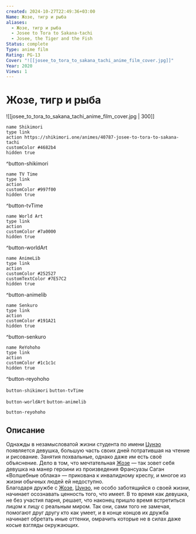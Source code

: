 ```yaml
---
created: 2024-10-27T22:49:36+03:00
Name: Жозе, тигр и рыба
aliases:
  - Жозе, тигр и рыба
  - Josee to Tora to Sakana-tachi
  - Josee, the Tiger and the Fish
Status: complete
Type: anime film
Rating: PG-13
Cover: "![[josee_to_tora_to_sakana_tachi_anime_film_cover.jpg]]"
Year: 2020
Views: 1
---
```


# Жозе, тигр и рыба

![[josee_to_tora_to_sakana_tachi_anime_film_cover.jpg | 300]]

```button
name Shikimori
type link
action https://shikimori.one/animes/40787-josee-to-tora-to-sakana-tachi
customColor #4682b4
hidden true
```
^button-shikimori

```button
name TV Time
type link
action 
customColor #997f00
hidden true
```
^button-tvTime

```button
name World Art
type link
action 
customColor #7a0000
hidden true
```
^button-worldArt

```button
name AnimeLib
type link
action 
customColor #252527
customTextColor #7E57C2
hidden true
```
^button-animelib

```button
name Senkuro
type link
action 
customColor #191A21
hidden true
```
^button-senkuro

```button
name ReYohoho
type link
action 
customColor #1c1c1c
hidden true
```
^button-reyohoho



`button-shikimori` `button-tvTime`

`button-worldArt` `button-animelib`

`button-reyohoho`

## Описание

Однажды в незамысловатой жизни студента по имени [Цунэо](https://shikimori.one/characters/185510-tsuneo-suzukawa) появляется девушка, большую часть своих дней потратившая на чтение и рисование. Занятия похвальные, однако даже им есть своё объяснение. Дело в том, что мечтательная [Жозе](https://shikimori.one/characters/185511-josee) — так зовет себя девушка на манер героини из произведения Франсуазы Саган «Волшебные облака» — прикована к инвалидному креслу, и многое из жизни обычных людей ей недоступно.  
Благодаря дружбе с [Жозе](https://shikimori.one/characters/185511-josee), [Цунэо](https://shikimori.one/characters/185510-tsuneo-suzukawa), не особо заботящийся о своей жизни, начинает осознавать ценность того, что имеет. В то время как девушка, не без участия парня, решает, что наконец пришло время встретиться лицом к лицу с реальным миром. Так они, сами того не замечая, помогают друг другу кто как умеет, и в конце концов их дружба начинает обретать иные оттенки, омрачить которые не в силах даже косые взгляды окружающих.
